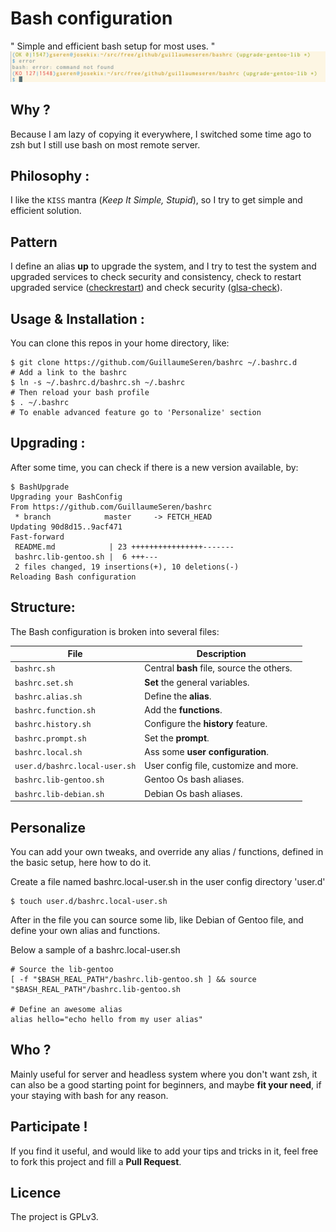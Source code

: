 Bash configuration
==================

" Simple and efficient bash setup for most uses. "
![alt tag](https://github.com/GuillaumeSeren/bashrc/blob/master/img/bashconfig_prompt.png)

## Why ?
Because I am lazy of copying it everywhere,
I switched some time ago to zsh but I still use bash on most remote server.

## Philosophy :
I like the `KISS` mantra (*Keep It Simple, Stupid*),
so I try to get simple and efficient solution.

## Pattern
I define an alias **up** to upgrade the system, and I try to test the system and
upgraded services to check security and consistency,
check to restart upgraded service ([checkrestart][checkrestart]) and
check security ([glsa-check][glsa]).

## Usage & Installation :
You can clone this repos in your home directory, like:
```
$ git clone https://github.com/GuillaumeSeren/bashrc ~/.bashrc.d
# Add a link to the bashrc
$ ln -s ~/.bashrc.d/bashrc.sh ~/.bashrc
# Then reload your bash profile
$ . ~/.bashrc
# To enable advanced feature go to 'Personalize' section
```

## Upgrading :
After some time, you can check if there is a new version available, by:
```
$ BashUpgrade
Upgrading your BashConfig
From https://github.com/GuillaumeSeren/bashrc
 * branch            master     -> FETCH_HEAD
Updating 90d8d15..9acf471
Fast-forward
 README.md            | 23 ++++++++++++++++-------
 bashrc.lib-gentoo.sh |  6 +++---
 2 files changed, 19 insertions(+), 10 deletions(-)
Reloading Bash configuration
```

## Structure:
The Bash configuration is broken into several files:

File                          | Description
------------------------------|------------
`bashrc.sh`                   | Central **bash** file, source the others.
`bashrc.set.sh`               | **Set** the general variables.
`bashrc.alias.sh`             | Define the **alias**.
`bashrc.function.sh`          | Add the **functions**.
`bashrc.history.sh`           | Configure the **history** feature.
`bashrc.prompt.sh`            | Set the **prompt**.
`bashrc.local.sh`             | Ass some **user configuration**.
`user.d/bashrc.local-user.sh` | User config file, customize and more.
`bashrc.lib-gentoo.sh`        | Gentoo Os bash aliases.
`bashrc.lib-debian.sh`        | Debian Os bash aliases.

## Personalize
You can add your own tweaks, and override any alias / functions,
defined in the basic setup, here how to do it.

Create a file named bashrc.local-user.sh in the user config directory 'user.d'
```
$ touch user.d/bashrc.local-user.sh
```
After in the file you can source some lib, like Debian of Gentoo file,
and define your own alias and functions.

Below a sample of a bashrc.local-user.sh
```
# Source the lib-gentoo
[ -f "$BASH_REAL_PATH"/bashrc.lib-gentoo.sh ] && source "$BASH_REAL_PATH"/bashrc.lib-gentoo.sh

# Define an awesome alias
alias hello="echo hello from my user alias"
```

## Who ?
Mainly useful for server and headless system where you don't want zsh,
it can also be a good starting point for beginners, and maybe __fit your need__,
if your staying with bash for any reason.

## Participate !
If you find it useful, and would like to add your tips and tricks in it,
feel free to fork this project and fill a __Pull Request__.

## Licence
The project is GPLv3.


[glsa]: https://www.gentoo.org/support/security/
[checkrestart]: http://arcdraco.net/checkrestart
